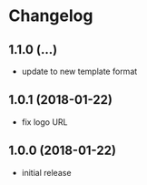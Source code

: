 # Changelog

## 1.1.0 (...)
- update to new template format

## 1.0.1 (2018-01-22)
- fix logo URL

## 1.0.0 (2018-01-22)
- initial release

